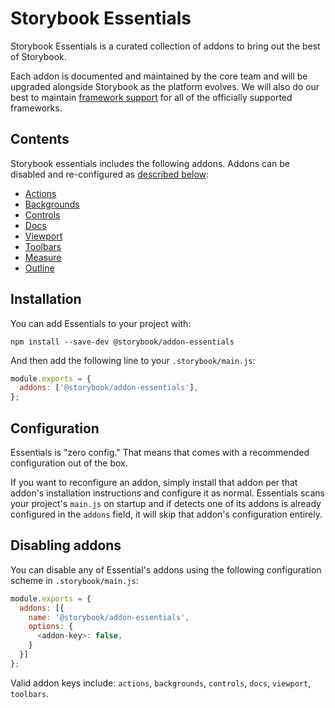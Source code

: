 # Storybook Essentials

Storybook Essentials is a curated collection of addons to bring out the best of Storybook.

Each addon is documented and maintained by the core team and will be upgraded alongside Storybook as the platform evolves. We will also do our best to maintain [framework support](https://storybook.js.org/docs/react/api/frameworks-feature-support) for all of the officially supported frameworks.

## Contents

Storybook essentials includes the following addons. Addons can be disabled and re-configured as [described below](#configuration):

- [Actions](https://github.com/nslabspl/storybook/tree/next/code/addons/actions)
- [Backgrounds](https://github.com/nslabspl/storybook/tree/next/code/addons/backgrounds)
- [Controls](https://github.com/nslabspl/storybook/tree/next/code/addons/controls)
- [Docs](https://github.com/nslabspl/storybook/tree/next/code/addons/docs)
- [Viewport](https://github.com/nslabspl/storybook/tree/next/code/addons/viewport)
- [Toolbars](https://github.com/nslabspl/storybook/tree/next/code/addons/toolbars)
- [Measure](https://github.com/nslabspl/storybook/tree/next/code/addons/measure)
- [Outline](https://github.com/nslabspl/storybook/tree/next/code/addons/outline)

## Installation

You can add Essentials to your project with:

```
npm install --save-dev @storybook/addon-essentials
```

And then add the following line to your `.storybook/main.js`:

```js
module.exports = {
  addons: ['@storybook/addon-essentials'],
};
```

## Configuration

Essentials is "zero config." That means that comes with a recommended configuration out of the box.

If you want to reconfigure an addon, simply install that addon per that addon's installation instructions and configure it as normal. Essentials scans your project's `main.js` on startup and if detects one of its addons is already configured in the `addons` field, it will skip that addon's configuration entirely.

## Disabling addons

You can disable any of Essential's addons using the following configuration scheme in `.storybook/main.js`:

```js
module.exports = {
  addons: [{
    name: '@storybook/addon-essentials',
    options: {
      <addon-key>: false,
    }
  }]
};
```

Valid addon keys include: `actions`, `backgrounds`, `controls`, `docs`, `viewport`, `toolbars`.
